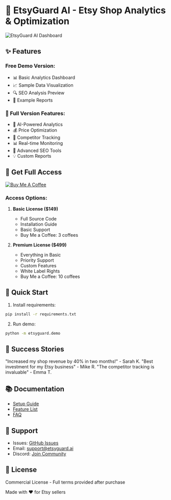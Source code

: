 # 🚀 EtsyGuard AI - Etsy Shop Analytics & Optimization

![EtsyGuard AI Dashboard](https://raw.githubusercontent.com/MasulSare/EtsyGuard-AI-Demo/main/screenshots/dashboard.jpg)

## ✨ Features

### Free Demo Version:
- 📊 Basic Analytics Dashboard
- 📈 Sample Data Visualization
- 🔍 SEO Analysis Preview
- 📱 Example Reports

### 🌟 Full Version Features:
- 🤖 AI-Powered Analytics
- 💰 Price Optimization
- 🎯 Competitor Tracking
- 📊 Real-time Monitoring
- 🚀 Advanced SEO Tools
- 💡 Custom Reports

## 💎 Get Full Access

[![Buy Me A Coffee](https://www.buymeacoffee.com/assets/img/custom_images/orange_img.png)](https://www.buymeacoffee.com/happyvibess)

### Access Options:

1. **Basic License ($149)**
   - Full Source Code
   - Installation Guide
   - Basic Support
   - Buy Me a Coffee: 3 coffees

2. **Premium License ($499)**
   - Everything in Basic
   - Priority Support
   - Custom Features
   - White Label Rights
   - Buy Me a Coffee: 10 coffees

## 🚀 Quick Start

1. Install requirements:
```bash
pip install -r requirements.txt
```

2. Run demo:
```bash
python -m etsyguard.demo
```

## 🌟 Success Stories

"Increased my shop revenue by 40% in two months!" - Sarah K.
"Best investment for my Etsy business" - Mike R.
"The competitor tracking is invaluable" - Emma T.

## 📚 Documentation
- [Setup Guide](docs/setup.md)
- [Feature List](docs/features.md)
- [FAQ](docs/faq.md)

## 🤝 Support
- Issues: [GitHub Issues](../../issues)
- Email: support@etsyguard.ai
- Discord: [Join Community](https://discord.gg/etsyguard)

## 📜 License
Commercial License - Full terms provided after purchase

Made with ❤️ for Etsy sellers

